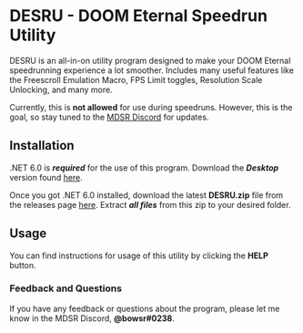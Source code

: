 # DESRU - DOOM Eternal Speedrun Utility
DESRU is an all-in-on utility program designed to make your DOOM Eternal speedrunning experience a lot smoother. Includes many useful features like the Freescroll Emulation Macro, FPS Limit toggles, Resolution Scale Unlocking, and many more.

Currently, this is **not allowed** for use during speedruns. However, this is the goal, so stay tuned to the [MDSR Discord](https://discord.gg/dtDa9VZ) for updates.
## Installation
.NET 6.0 is ***required*** for the use of this program. Download the ***Desktop*** version found [here](https://dotnet.microsoft.com/en-us/download/dotnet/6.0/runtime).

Once you got .NET 6.0 installed, download the latest **DESRU.zip** file from the releases page [here](https://github.com/bowsr/DESRU/releases/latest). Extract ***all files*** from this zip to your desired folder.
## Usage
You can find instructions for usage of this utility by clicking the **HELP** button.
### Feedback and Questions
If you have any feedback or questions about the program, please let me know in the MDSR Discord, **@bowsr#0238**.
